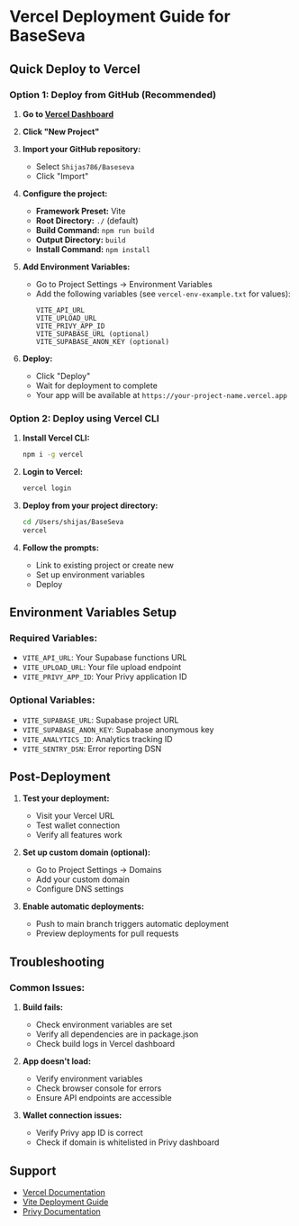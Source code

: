 # Vercel Deployment Guide for BaseSeva

## Quick Deploy to Vercel

### Option 1: Deploy from GitHub (Recommended)

1. **Go to [Vercel Dashboard](https://vercel.com/dashboard)**
2. **Click "New Project"**
3. **Import your GitHub repository:**
   - Select `Shijas786/Baseseva`
   - Click "Import"

4. **Configure the project:**
   - **Framework Preset:** Vite
   - **Root Directory:** `./` (default)
   - **Build Command:** `npm run build`
   - **Output Directory:** `build`
   - **Install Command:** `npm install`

5. **Add Environment Variables:**
   - Go to Project Settings → Environment Variables
   - Add the following variables (see `vercel-env-example.txt` for values):
     ```
     VITE_API_URL
     VITE_UPLOAD_URL
     VITE_PRIVY_APP_ID
     VITE_SUPABASE_URL (optional)
     VITE_SUPABASE_ANON_KEY (optional)
     ```

6. **Deploy:**
   - Click "Deploy"
   - Wait for deployment to complete
   - Your app will be available at `https://your-project-name.vercel.app`

### Option 2: Deploy using Vercel CLI

1. **Install Vercel CLI:**
   ```bash
   npm i -g vercel
   ```

2. **Login to Vercel:**
   ```bash
   vercel login
   ```

3. **Deploy from your project directory:**
   ```bash
   cd /Users/shijas/BaseSeva
   vercel
   ```

4. **Follow the prompts:**
   - Link to existing project or create new
   - Set up environment variables
   - Deploy

## Environment Variables Setup

### Required Variables:
- `VITE_API_URL`: Your Supabase functions URL
- `VITE_UPLOAD_URL`: Your file upload endpoint
- `VITE_PRIVY_APP_ID`: Your Privy application ID

### Optional Variables:
- `VITE_SUPABASE_URL`: Supabase project URL
- `VITE_SUPABASE_ANON_KEY`: Supabase anonymous key
- `VITE_ANALYTICS_ID`: Analytics tracking ID
- `VITE_SENTRY_DSN`: Error reporting DSN

## Post-Deployment

1. **Test your deployment:**
   - Visit your Vercel URL
   - Test wallet connection
   - Verify all features work

2. **Set up custom domain (optional):**
   - Go to Project Settings → Domains
   - Add your custom domain
   - Configure DNS settings

3. **Enable automatic deployments:**
   - Push to main branch triggers automatic deployment
   - Preview deployments for pull requests

## Troubleshooting

### Common Issues:

1. **Build fails:**
   - Check environment variables are set
   - Verify all dependencies are in package.json
   - Check build logs in Vercel dashboard

2. **App doesn't load:**
   - Verify environment variables
   - Check browser console for errors
   - Ensure API endpoints are accessible

3. **Wallet connection issues:**
   - Verify Privy app ID is correct
   - Check if domain is whitelisted in Privy dashboard

## Support

- [Vercel Documentation](https://vercel.com/docs)
- [Vite Deployment Guide](https://vitejs.dev/guide/static-deploy.html)
- [Privy Documentation](https://docs.privy.io/)
